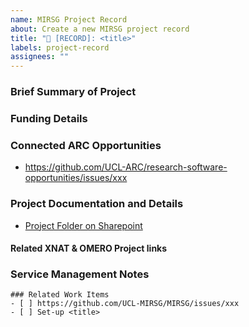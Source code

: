 ```yaml
---
name: MIRSG Project Record
about: Create a new MIRSG project record
title: "💼 [RECORD]: <title>"
labels: project-record
assignees: ""
---
```


### Brief Summary of Project

<!-- Briefly describe what this project is about. -->

### Funding Details

### Connected ARC Opportunities

- https://github.com/UCL-ARC/research-software-opportunities/issues/xxx

### Project Documentation and Details

<!-- Additional information relevant to the project - linking out where needed-->

- [Project Folder on Sharepoint](#)

#### Related XNAT & OMERO Project links

<!-- Link to related external XNAT and OMERO project links-->

### Service Management Notes

<!-- Update with relevant issues that come up whilst the project is being managed  -->

```[tasklist]
### Related Work Items
- [ ] https://github.com/UCL-MIRSG/MIRSG/issues/xxx
- [ ] Set-up <title>
```
